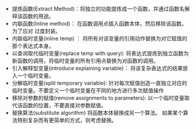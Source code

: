 - 提炼函数(Extract Method)：将独立的功能提炼成一个函数，并通过函数名解释该函数的用途。
- 内联函数(Inline method)： 在函数调用点插入函数本体，然后移除该函数。为了应对 过度封装。
- 内联临时变量(inline temp) ： 将所有对该变量的引用动作替换为对它赋值的那个表达式本身。
- 以查询取代临时变量(replace temp with query): 将表达式提炼到独立函数为新函数的调用，将临时变量的所有引用点替换为对函数的调用。
- 引入解释型变量(introduce explaining variable)： 将该复杂表达式的结果放入一个临时变量。
- 分解临时变量(split temporary variable): 针对每次赋值创造一直独立对应的临时变量。不要定义一个临时变量在不同的地方进行多次赋值操作
- 移除对参数的赋值(remove assignments to parameters): 以一个临时变量取代该函数的位置，不要直接对参数赋值。
- 替换算法(substitute algorithm) 将函数本体替换成另一个算法。 如果某个算法特别复杂而有更简单的方式，则考虑替换。


